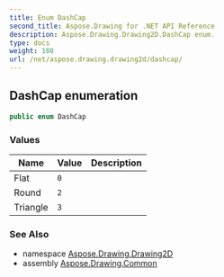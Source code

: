 ```yaml
---
title: Enum DashCap
second_title: Aspose.Drawing for .NET API Reference
description: Aspose.Drawing.Drawing2D.DashCap enum. 
type: docs
weight: 180
url: /net/aspose.drawing.drawing2d/dashcap/
---
```

## DashCap enumeration

```csharp
public enum DashCap
```

### Values

| Name | Value | Description |
| --- | --- | --- |
| Flat | `0` |  |
| Round | `2` |  |
| Triangle | `3` |  |

### See Also

* namespace [Aspose.Drawing.Drawing2D](../../aspose.drawing.drawing2d/)
* assembly [Aspose.Drawing.Common](../../)


